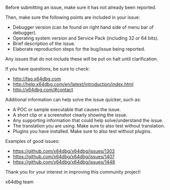 Before submitting an issue, make sure it has not already been reported.

Then, make sure the following points are included in your issue:

- Debugger version (can be found on right hand side of menu bar of debugger).
- Operating system version and Service Pack (including 32 or 64 bits).
- Brief description of the issue.
- Elaborate reproduction steps for the bug/issue being reported.

Any issues that do not include these will be put on halt until clarification.

If you have questions, be sure to check:
- http://faq.x64dbg.com
- http://help.x64dbg.com/en/latest/introduction/index.html
- http://x64dbg.com/#contact

Additional information can help solve the issue quicker, such as:

- A POC or sample executable that causes the issue.
- A short clip or a screenshot clearly showing the issue.
- Any supporting information that could help solve/understand the issue.
- The translation you are using. Make sure to also test without translation.
- Plugins you have installed. Make sure to also test without plugins.

Examples of good issues:

- https://github.com/x64dbg/x64dbg/issues/1302
- https://github.com/x64dbg/x64dbg/issues/1407
- https://github.com/x64dbg/x64dbg/issues/1448

Thank you for your interest in improving this community project!

x64dbg team